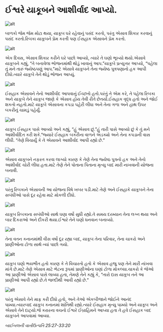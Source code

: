 # ઈશ્વરે યાકૂબને આશીર્વાદ આપ્યો.

![alt](https://cdn.door43.org/obs/jpg/360px/obs-en-07-01.jpg?direct&)

બાળકો જેમ જેમ મોટા થયા, યાકૂબ ઘરે રહેવાનું પસંદ કરતો, પરંતુ એસાવ શિકાર કરવાનું પસંદ કરતો.રિબકા યાકૂબને પ્રેમ કરતી પણ ઈસહાક એસાવને પ્રેમ કરતો.

![alt](https://cdn.door43.org/obs/jpg/360px/obs-en-07-02.jpg?direct&)

એક દિવસ, એસાવ શિકાર કરીને ઘરે પાછો આવ્યો, ત્યારે તે ઘણો ભૂખ્યો થયો.એસાવે યાકૂબને કહ્યું, “તે બનાવેલા ભોજનમાંથી થોડું ખાવાનું આપ.”યાકૂબે પ્રત્યુત્તર આપ્યો, “પહેલા તું મને તારું જ્યેષ્ઠપણું આપ.”માટે એસાવે યાકૂબને તેના જ્યેષ્ઠ પુત્રપણાનો હક આપી દીધો.ત્યારે યાકૂબે તેને થોડું ભોજન આપ્યું.

![alt](https://cdn.door43.org/obs/jpg/360px/obs-en-07-03.jpg?direct&)

ઈસહાક એસાવને તેનો આશીર્વાદ આપવાનું ઈચ્છતો હતો.પરંતું તે એમ કરે, તે પહેલા રિબકા અને યાકૂબે તેને યાકૂબ જાણે કે એસાવ હોય તેવી રીતે છેતર્યો.ઈસહાક વૃદ્ધ હતો અને જોઈ શકતો નહતો.માટે યાકૂબે એસાવના કપડા પહેરી લીધા અને તેના ગળા અને હાથ ઉપર બકરીનું ચામડું પહેર્યું.

![alt](https://cdn.door43.org/obs/jpg/360px/obs-en-07-04.jpg?direct&)

યાકૂબ ઈસહાક પાસે આવ્યો અને કહ્યું, “હું એસાવ છું.”હું તારી પાસે આવ્યો છું કે તું મને આશીર્વાદિત કરી શકે.”જ્યારે ઈસહાક બકરીના વાળને અડક્યો અને તેના કપડાની વાસ લીધી. “તેણે વિચાર્યું કે તે એસાવને આશીર્વાદ આપી રહ્યો છે.”

![alt](https://cdn.door43.org/obs/jpg/360px/obs-en-07-05.jpg?direct&)

એસાવ યાકૂબને નફરત કરવા લાગ્યો કારણ કે તેણે તેના જ્યેષ્ઠ પુત્રનો હક અને તેનો આશીર્વાદ ચોરી લીધા હતા.માટે તેણે તેને પોતાના પિતાના મૃત્યુ બાદ મારી નાખવાની યોજના બનાવી.

![alt](https://cdn.door43.org/obs/jpg/360px/obs-en-07-06.jpg?direct&)

પરંતુ રિબકાને એસાવની આ યોજના વિષે ખબર પડી.માટે તેણે અને ઈસહાકે યાકૂબને તેના સબંધીઓ પાસે દૂર રહેવા માટે મોકલી દીધો.

![alt](https://cdn.door43.org/obs/jpg/360px/obs-en-07-07.jpg?direct&)

યાકૂબ રિબકાના સબંધીઓ સાથે ઘણા વર્ષો સુધી રહ્યો.તે સમય દરમ્યાન તેના લગ્ન થયા અને બાર દિકરાઓ અને દીકરી થયા.ઈશ્વરે તેને ઘણો ધનવાન બનાવ્યો.

![alt](https://cdn.door43.org/obs/jpg/360px/obs-en-07-08.jpg?direct&)

તેના વતન કનાનમાંથી વીસ વર્ષો દૂર રહ્યા બાદ, યાકૂબ તેના પરિવાર, તેના ચાકરો અને પ્રાણીઓના ટોળા સાથે ત્યાં પાછો ગયો.

![alt](https://cdn.door43.org/obs/jpg/360px/obs-en-07-09.jpg?direct&)

યાકૂબ ઘણો ભયભીત હતો કારણ કે તે વિચારતો હતો કે એસાવ હજુ પણ તેને મારી નાંખવા માંગે છે.માટે તેણે એસાવ માટે ભેટના રૂપમાં પ્રાણીઓના ઘણાં ટોળા મોકલ્યા.ચાકરો કે જેઓ આ પ્રાણીઓ એસાવ પાસે લાવ્યા હતા, તેમણે તેને કહ્યું કે, “તારો દાસ યાકૂબ તને આ પ્રાણીઓ આપી રહ્યો છે.તે જલ્દીથી આવી રહ્યો છે.”

![alt](https://cdn.door43.org/obs/jpg/360px/obs-en-07-10.jpg?direct&)

પરંતુ એસાવે તેને માફ કરી દીધો હતો, અને તેઓ એકબીજાને જોઈને આનંદ પામ્યા.ત્યારબાદ યાકૂબ કનાનમાં શાંતિથી રહ્યો.ત્યારે ઈસહાક મૃત્યુ પામ્યો અને યાકૂબ અને એસાવે તેને દાટ્યો.જે કરારના વચનો ઈશ્વરે ઈબ્રાહિમને આપ્યા હતા તે હવે ઈસહાક બાદ યાકૂબને આપવામાં આવ્યા.

_બાઈબલની વાર્તાઉત્પતિ 25:27-33:20_
